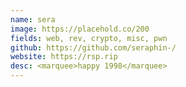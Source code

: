 ```yaml
---
name: sera
image: https://placehold.co/200
fields: web, rev, crypto, misc, pwn
github: https://github.com/seraphin-/
website: https://rsp.rip
desc: <marquee>happy 1998</marquee>
---
```

